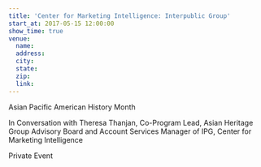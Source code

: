```yaml
---
title: 'Center for Marketing Intelligence: Interpublic Group'
start_at: 2017-05-15 12:00:00
show_time: true
venue:
  name:
  address:
  city:
  state:
  zip:
  link:
---
```



Asian Pacific American History Month

In Conversation with Theresa Thanjan, Co-Program Lead, Asian Heritage Group Advisory Board and Account Services Manager of IPG, Center for Marketing Intelligence

Private Event